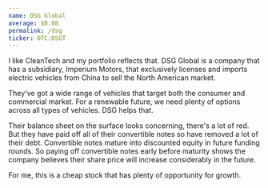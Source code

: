 ```yaml
---
name: DSG Global
average: $0.88
permalink: /dsg
ticker: OTC:DSGT
---
```


I like CleanTech and my portfolio reflects that. DSG Global is a company that has a subsidiary, Imperium Motors, that exclusively licenses and imports electric vehicles from China to sell the North American market.

They've got a wide range of vehicles that target both the consumer and commercial market. For a renewable future, we need plenty of options across all types of vehicles. DSG helps that.

Their balance sheet on the surface looks concerning, there's a lot of red. But they have paid off all of their convertible notes so have removed a lot of their debt. Convertible notes mature into discounted equity in future funding rounds. So paying off convertible notes early before maturity shows the company believes their share price will increase considerably in the future.

For me, this is a cheap stock that has plenty of opportunity for growth.
